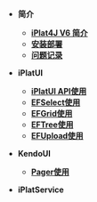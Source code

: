 <!-- docs/_sidebar.md -->

* **简介**
  
   * [**iPlat4J V6 简介**](README.md)
   * [**安装部署**](views/conf.md)
   * [**问题记录**](views/record.md)
* **iPlatUI**
  
    * [**iPlatUI API使用**](views/iplat-ui/iplatui.md)
    * [**EFSelect使用**](views/iplat-ui/EFSelect.md)
    * [**EFGrid使用**](views/iplat-ui/EFGrid.md)
    * [**EFTree使用**](views/iplat-ui/EFTree.md)
    * [**EFUpload使用**](views/iplat-ui/EFUpload.md)

* **KendoUI**

    * [**Pager使用**](views/kendo-ui/Pager.md)


* **iPlatService**